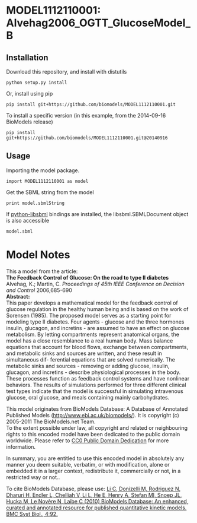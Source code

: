 # MODEL1112110001: Alvehag2006_OGTT_GlucoseModel_B

## Installation

Download this repository, and install with distutils

`python setup.py install`

Or, install using pip

`pip install git+https://github.com/biomodels/MODEL1112110001.git`

To install a specific version (in this example, from the 2014-09-16 BioModels release)

`pip install git+https://github.com/biomodels/MODEL1112110001.git@20140916`

## Usage

Importing the model package.

`import MODEL1112110001 as model`

Get the SBML string from the model

`print model.sbmlString`

If [python-libsbml](https://pypi.python.org/pypi/python-libsbml) bindings are
installed, the libsbml.SBMLDocument object is also accessible

`model.sbml`


# Model Notes


This a model from the article:  
**The Feedback Control of Glucose: On the road to type II diabetes**   
Alvehag, K.; Martin, C. _Proceedings of 45th IEEE Conference on Decision and
Control_ 2006,685-690  
**Abstract:**   
This paper develops a mathematical model for the feedback control of glucose
regulation in the healthy human being and is based on the work of Sorensen
(1985). The proposed model serves as a starting point for modeling type II
diabetes. Four agents - glucose and the three hormones insulin, glucagon, and
incretins - are assumed to have an effect on glucose metabolism. By letting
compartments represent anatomical organs, the model has a close resemblance to
a real human body. Mass balance equations that account for blood flows,
exchange between compartments, and metabolic sinks and sources are written,
and these result in simultaneous dif- ferential equations that are solved
numerically. The metabolic sinks and sources - removing or adding glucose,
insulin, glucagon, and incretins - describe physiological processes in the
body. These processes function as feedback control systems and have nonlinear
behaviors. The results of simulations performed for three different clinical
test types indicate that the model is successful in simulating intravenous
glucose, oral glucose, and meals containing mainly carbohydrates.

This model originates from BioModels Database: A Database of Annotated
Published Models (http://www.ebi.ac.uk/biomodels/). It is copyright (c)
2005-2011 The BioModels.net Team.  
To the extent possible under law, all copyright and related or neighbouring
rights to this encoded model have been dedicated to the public domain
worldwide. Please refer to [CC0 Public Domain
Dedication](http://creativecommons.org/publicdomain/zero/1.0/) for more
information.

In summary, you are entitled to use this encoded model in absolutely any
manner you deem suitable, verbatim, or with modification, alone or embedded it
in a larger context, redistribute it, commercially or not, in a restricted way
or not..  
  
To cite BioModels Database, please use: [Li C, Donizelli M, Rodriguez N,
Dharuri H, Endler L, Chelliah V, Li L, He E, Henry A, Stefan MI, Snoep JL,
Hucka M, Le Novère N, Laibe C (2010) BioModels Database: An enhanced, curated
and annotated resource for published quantitative kinetic models. BMC Syst
Biol., 4:92.](http://www.ncbi.nlm.nih.gov/pubmed/20587024)


